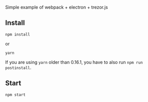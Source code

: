Simple example of webpack + electron + trezor.js

Install
----

```
npm install
```

or

```
yarn
```

If you are using `yarn` older than 0.16.1, you have to also run `npm run postinstall`.

Start
----

```
npm start
```
